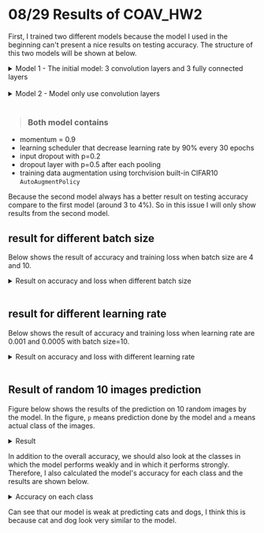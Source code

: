 # 08/29 Results of COAV_HW2

First, I trained two different models because the model I used in the beginning can't present a nice results on testing accuracy. The structure of this two models will be shown at below.

<details>
<summary>Model 1 - The initial model: 3 convolution layers and 3 fully connected layers </summary>

(image of structure one)

</details>
<br>
<details>
<summary>Model 2 - Model only use convolution layers</summary> 
This structure is from <a href="https://arxiv.org/pdf/1412.6806v3.pdf">this article</a>. In the article they say the structure I copied can obtain accuracy around 90% of accuracy, but the fact is I only get around 80%. 

(image of structure 2)

</details>
<br>

> ### Both model contains 
- momentum = 0.9 
- learning scheduler that decrease learning rate by 90% every 30 epochs
- input dropout with p=0.2 
- dropout layer with p=0.5 after each pooling  
- training data augmentation using torchvision built-in CIFAR10 `AutoAugmentPolicy` 

Because the second model always has a better result on testing accuracy compare to the first model (around 3 to 4%). So in this issue I will only show results from the second model.

## result for different batch size
Below shows the result of accuracy and training loss when batch size are 4 and 10. 

<details>
<summary>Result on accuracy and loss when different batch size</summary>

- batch size=4
<img src=".\useful pic\b4_model2.png" width = '600' >

- batch size=10
<img src=".\useful pic\b10_model2.png" width = '600'>

</details>
<br>


## result for different learning rate
Below shows the result of accuracy and training loss when learning rate are 0.001 and 0.0005 with batch size=10. 


<details>
<summary>Result on accuracy and loss with different learning rate</summary>

- learning rate = 0.001
<img src=".\useful pic\b10_model2.png" width = '600'>

- learning rate = 0.0005
<img src=".\useful pic\model2_b10_lr0.0005.png" width='600'>

</details>
<br>

## Result of random 10 images prediction
 Figure below shows the results of the prediction on 10 random images by the model. In the figure, `p` means prediction done by the model and `a` means actual class of the images.

<details>
<summary>Result</summary>
<img src=".\useful pic\random_10.png" width='600'>

</details>

In addition to the overall accuracy, we should also look at the classes in which the model performs weakly and in which it performs strongly. Therefore, I also calculated the model's accuracy for each class and the results are shown below.

<details>
<summary>Accuracy on each class</summary>
<img src=".\useful pic\set_accuracy.png" width='600'>

</details>

Can see that our model is weak at predicting cats and dogs, I think this is because cat and dog look very similar to the model.